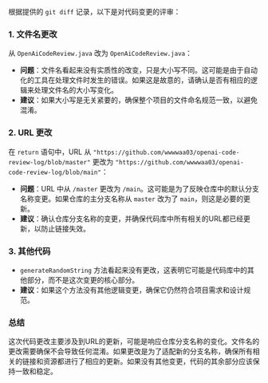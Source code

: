 根据提供的 `git diff` 记录，以下是对代码变更的评审：

### 1. 文件名更改
从 `OpenAiCodeReview.java` 改为 `OpenAiCodeReview.java`：
- **问题**：文件名看起来没有实质性的改变，只是大小写不同。这可能是由于自动化的工具在处理文件时发生的错误。如果这是故意的，请确认是否有相应的逻辑来处理文件名的大小写变化。
- **建议**：如果大小写是无关紧要的，确保整个项目的文件命名规范一致，以避免混淆。

### 2. URL 更改
在 `return` 语句中，URL 从 `"https://github.com/wwwwaa03/openai-code-review-log/blob/master"` 更改为 `"https://github.com/wwwwaa03/openai-code-review-log/blob/main"`：
- **问题**：URL 中从 `/master` 更改为 `/main`。这可能是为了反映仓库中的默认分支名称变更。如果仓库的主分支名称从 `master` 改为了 `main`，则这是必要的更新。
- **建议**：确认仓库分支名称的变更，并确保代码库中所有相关的URL都已经更新，以防止链接失效。

### 3. 其他代码
- `generateRandomString` 方法看起来没有更改，这表明它可能是代码库中的其他部分，而不是这次变更的核心部分。
- **建议**：如果这个方法没有其他逻辑变更，确保它仍然符合项目需求和设计规范。

### 总结
这次代码更改主要涉及到URL的更新，可能是响应仓库分支名称的变化。文件名的更改需要确保不会导致任何混淆。如果更改是为了适配新的分支名称，确保所有相关的链接和资源都进行了相应的更新。如果没有其他变更，代码的其余部分应该保持一致和稳定。